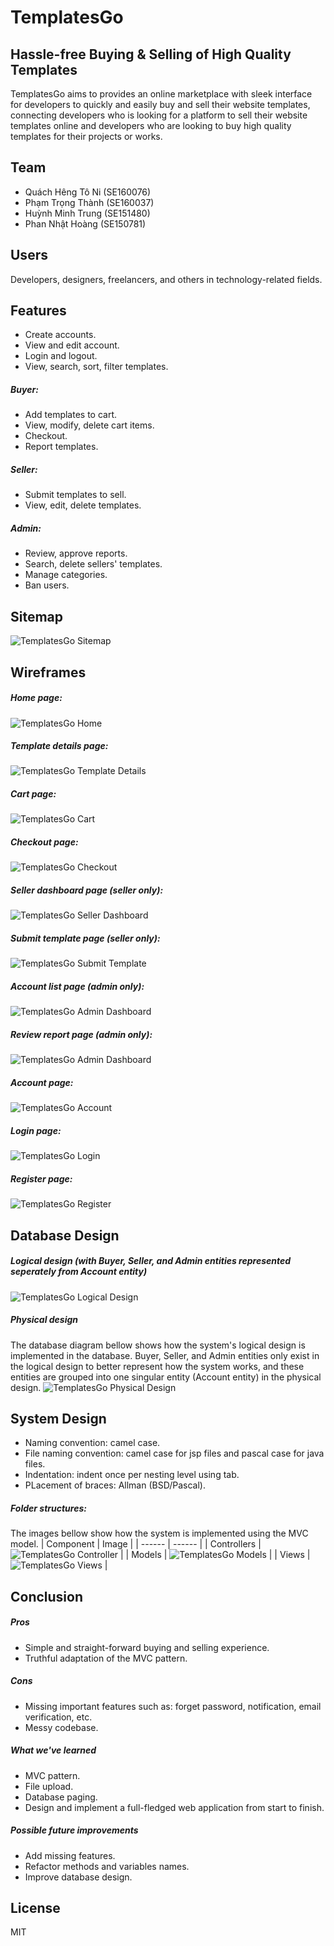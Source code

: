 # **TemplatesGo**
## Hassle-free Buying & Selling of High Quality Templates
TemplatesGo aims to provides an online marketplace with sleek interface for developers to quickly and easily buy and sell their website templates, connecting developers who is looking for a platform to sell their website templates online and developers who are looking to buy high quality templates for their projects or works.

## Team
- Quách Hêng Tô Ni (SE160076)
- Phạm Trọng Thành (SE160037)
- Huỳnh Minh Trung (SE151480)
- Phan Nhật Hoàng (SE150781)

## Users
Developers, designers, freelancers, and others in technology-related fields.

## Features
- Create accounts.
- View and edit account.
- Login and logout.
- View, search, sort, filter templates.
##### Buyer:
- Add templates to cart.
- View, modify, delete cart items.
- Checkout.
- Report templates.
##### Seller:
- Submit templates to sell.
- View, edit, delete templates.
##### Admin:
- Review, approve reports.
- Search, delete sellers' templates.
- Manage categories.
- Ban users.

## Sitemap
![TemplatesGo Sitemap](/assets/sitemap/TemplatesGo_Sitemap.png)

## Wireframes

##### Home page:
![TemplatesGo Home](/assets/wireframes/TemplatesGo_Home.png)

##### Template details page:
![TemplatesGo Template Details](/assets/wireframes/TemplatesGo_TemplateDetails.jpg)

##### Cart page:
![TemplatesGo Cart](/assets/wireframes/TemplatesGo_Cart.png)

##### Checkout page:
![TemplatesGo Checkout](/assets/wireframes/TemplatesGo_Checkout.png)

##### Seller dashboard page (seller only):
![TemplatesGo Seller Dashboard](/assets/wireframes/TemplatesGo_SellerDashboard.jpg)

##### Submit template page (seller only):
![TemplatesGo Submit Template](/assets/wireframes/TemplatesGo_SubmitTemplate.png)

##### Account list page (admin only):
![TemplatesGo Admin Dashboard](/assets/wireframes/TemplatesGo_AccountList.jpg)

##### Review report page (admin only):
![TemplatesGo Admin Dashboard](/assets/wireframes/TemplatesGo_ReviewReport.jpg)

##### Account page:
![TemplatesGo Account](/assets/wireframes/TemplatesGo_Account.png)

##### Login page:
![TemplatesGo Login](/assets/wireframes/TemplatesGo_Login.jpg)

##### Register page:
![TemplatesGo Register](/assets/wireframes/TemplatesGo_Register.png)

## Database Design

##### Logical design (with Buyer, Seller, and Admin entities represented seperately from Account entity)
![TemplatesGo Logical Design](/assets/database-designs/TemplatesGo_LogicalDesign.png)

##### Physical design
The database diagram bellow shows how the system's logical design is implemented in the database. Buyer, Seller, and Admin entities only exist in the logical design to better represent how the system works, and these entities are grouped into one singular entity (Account entity) in the physical design.
![TemplatesGo Physical Design](/assets/database-designs/TemplatesGo_PhysicalDesign.jpg)

## System Design
- Naming convention: camel case.
- File naming convention: camel case for jsp files and pascal case for java files.
- Indentation: indent once per nesting level using tab.
- PLacement of braces: Allman (BSD/Pascal).

##### Folder structures:
The images bellow show how the system is implemented using the MVC model.
| Component | Image |
| ------ | ------ |
| Controllers | ![TemplatesGo Controller](/assets/screenshots/TemplatesGo_Controllers.png) |
| Models | ![TemplatesGo Models](/assets/screenshots/TemplatesGo_Models.png) |
| Views | ![TemplatesGo Views](/assets/screenshots/TemplatesGo_Views.png) |

## Conclusion
##### Pros
- Simple and straight-forward buying and selling experience.
- Truthful adaptation of the MVC pattern.
##### Cons
- Missing important features such as: forget password, notification, email verification, etc.
- Messy codebase.
##### What we've learned
- MVC pattern.
- File upload.
- Database paging.
- Design and implement a full-fledged web application from start to finish.
##### Possible future improvements
- Add missing features.
- Refactor methods and variables names.
- Improve database design.

## License
MIT